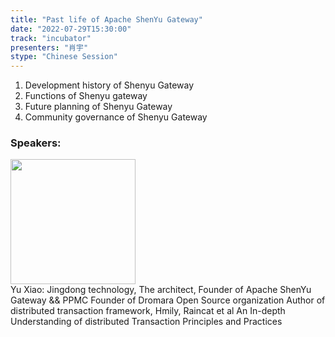 ```yaml
---
title: "Past life of Apache ShenYu Gateway"
date: "2022-07-29T15:30:00"
track: "incubator"
presenters: "肖宇"
stype: "Chinese Session"
---
```

1. Development history of Shenyu Gateway
2. Functions of Shenyu gateway
3. Future planning of Shenyu Gateway
4. Community governance of Shenyu Gateway
 ### Speakers: 
 <img src="images/speaker/1024.png" width="200" /><br>Yu Xiao: Jingdong technology, The architect, Founder of Apache ShenYu Gateway && PPMC
Founder of Dromara Open Source organization
Author of distributed transaction framework, Hmily, Raincat et al
An In-depth Understanding of distributed Transaction Principles and Practices

 